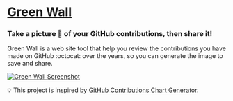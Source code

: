 # [Green Wall](https://green-wall.vercel.app/)

### Take a picture 📸 of your GitHub contributions, then share it!

Green Wall is a web site tool that help you review the contributions you have made on GitHub :octocat: over the years, so you can generate the image to save and share.

<a href="https://green-wall.vercel.app/">
  <img alt="Green Wall Screenshot" src="https://user-images.githubusercontent.com/47730755/189281945-c61c9044-0cd7-473d-8bee-d442695103a4.png">
</a>

💡 This project is inspired by [GitHub Contributions Chart Generator](https://github-contributions.vercel.app/).
